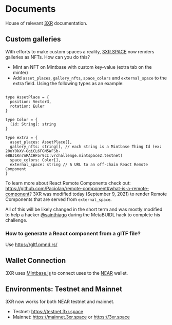 # Documents

House of relevant [3XR](https://3xr.space) documentation.


## Custom galleries

With efforts to make custom spaces a reality, [3XR.SPACE](https://3xr.space) now renders galleries as NFTs. How can you do this?

- Mint an NFT on Mintbase with custom key-value (extra tab on the minter)
- Add `asset_places`, `gallery_nfts`, `space_colors` and `external_space` to the extra field. Using the following types as an example:

```tsx

type AssetPlace = {
  position: Vector3,
  rotation: Euler
}

type Color = {
  [id: String]: string
}

type extra = {
  asset_places: AssetPlace[],
  gallery_nfts: string[], // each string is a Mintbase Thing Id (ex: 20uY0kXV-OgiCL6FGN5WFSb-e8BJ1Kn7nRACHF5r9cI:vrchallenge.mintspace2.testnet)
  space_colors: Color[],
  external_space: string // A URL to an off-chain React Remote Component
}

```

To learn more about React Remote Components check out: https://github.com/Paciolan/remote-component#what-is-a-remote-component?
3XR was modified today (September 9, 2021) to render Remote Components that are served from `external_space`.


All of this will be likely changed in the short term and was mostly modified to help a hacker [@sainthiago](https://github.com/sainthiago) during the MetaBUIDL hack to complete his challenge.

### How to generate a React component from a glTF file?

Use https://gltf.pmnd.rs/


## Wallet Connection

3XR uses [Mintbase.js](https://github.com/Mintbase/mintbase-js) to connect uses to the [NEAR]() wallet.


## Environments: Testnet and Mainnet

3XR now works for both NEAR testnet and mainnet.

- Testnet: https://testnet.3xr.space
- Mainnet: https://mainnet.3xr.space or https://3xr.space
